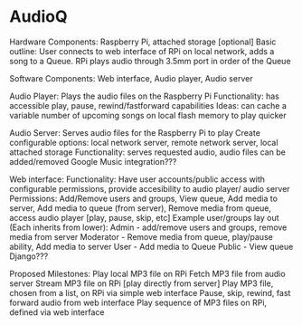# AudioQ
Hardware Components: Raspberry Pi, attached storage [optional]
Basic outline: User connects to web interface of RPi on local network, adds a song to a Queue. RPi plays audio through 3.5mm port in order of the Queue

Software Components: Web interface, Audio player, Audio server

Audio Player: Plays the audio files on the Raspberry Pi
Functionality: has accessible play, pause, rewind/fastforward capabilities
Ideas: can cache a variable number of upcoming songs on local flash memory to play quicker

Audio Server: Serves audio files for the Raspberry Pi to play
Create configurable options: local network server, remote network server, local attached storage
Functionality: serves requested audio, audio files can be added/removed
Google Music integration???

Web interface: 
Functionality: Have user accounts/public access with configurable permissions, provide accesibility to audio player/ audio server
Permissions: Add/Remove users and groups, View queue, Add media to server, Add media to queue (from server), Remove media from queue, access audio player [play, pause, skip, etc]
Example user/groups lay out (Each inherits from lower):
Admin - add/remove users and groups, remove media from server
Moderator - Remove media from queue, play/pause ability, Add media to server
User - Add media to Queue
Public - View queue 
Django???


Proposed Milestones:
Play local MP3 file on RPi
Fetch MP3 file from audio server 
Stream MP3 file on RPi [play directly from server]
Play MP3 file, chosen from a list, on RPi via simple web interface
Pause, skip, rewind, fast forward audio from web interface
Play sequence of MP3 files on RPi, defined via web interface

